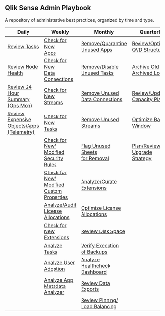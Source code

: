 ## Qlik Sense Admin Playbook

A repository of administrative best practices, organized by time and type.

| Daily                                                    | Weekly                                | Monthly                        | Quarterly                      | Yearly                          |
|----------------------------------------------------------|---------------------------------------|--------------------------------|--------------------------------|---------------------------------|
| [Review Tasks](docs/system_spot_check/tasks.md)                                                   | [Check for New<br>Apps](docs/asset_management/apps/check_new_apps.md)                                        | [Remove/Quarantine<br>Unused Apps](docs/asset_management/apps/remove_quarantine_unused_apps.md)                     | [Review/Optimize<br>QVD Structures](docs/asset_management/qvds/review_optimize_qvd_structures.md) | [Review<br>Architecture/Scale<br>Plan](docs/system_planning/review_architecture_scale_plan.md)  |
| [Review Node Health](docs/system_spot_check/nodes.md)                                             | [Check for New<br>Data Connections](docs/asset_management/data_connections/check_new_data_connections.md)    | [Remove/Disable<br>Unused Tasks](docs/asset_management/tasks/remove_disable_unused_tasks.md)                        | [Archive Old<br>Archived Logs](docs/backup_and_archiving/archive_old_archived_logs.md)            | [Review Business<br>Plan](docs/system_planning/review_business_plan.md)                          |
| [Review 24 Hour<br>Summary (Ops Mon)](docs/system_spot_check/24_hour_summary.md)                  | [Check for New<br>Streams](docs/asset_management/streams/check_new_streams.md)                               | [Remove Unused<br>Data Connections](docs/asset_management/data_connections/remove_unused_data_connections.md)       | [Review/Update<br>Capacity Plan](docs/system_planning/review_update_capacity_plan.md)             | [Practice Recovery<br>Processes](docs/system_planning/practice_recovery_processes.md)         |
| [Review Expensive<br>Objects/Apps<br>(Telemetry)](docs/system_spot_check/telemetry.md)            | [Check for New<br>Tasks](docs/asset_management/tasks/new_tasks.md)                                           | [Remove Unused<br>Streams](docs/asset_management/streams/remove_unused_streams.md)                                  | [Optimize Batch<br>Window](docs/system_planning/optimize_batch_window.md)                         | [Plan Disaster<br>Recovery](docs/system_planning/plan_disaster_recovery.md)                               |
|                                                                                                   | [Check for New/<br>Modified Security<br>Rules](docs/asset_management/security_rules.md)                      | [Flag Unused Sheets<br>for Removal](docs/asset_management/apps/flag_unused_sheets.md)                               | [Plan/Review<br>Upgrade Strategy](docs/system_planning/plan_review_upgrade_strategy.md)           |                                 |
|                                                                                                   | [Check for New/<br>Modified Custom<br>Properties](docs/asset_management/custom_properties.md)                | [Analyze/Curate<br>Extensions](docs/asset_management/analyze_curate_extensions.md)                                  |                                                                                                   |                                 |
|                                                                                                   | [Analyze/Audit<br>License Allocations](docs/asset_management/license_allocations.md)                         | [Optimize License<br>Allocations](docs/licensing/optimize_license_allocations.md)                                   |                                                                                                   |                                 |
|                                                                                                   | [Check for New<br>Extensions](docs/asset_management/extensions.md)                                           | [Review Disk Space](docs/system_planning/review_disk_space.md)                                                      |                                                                                                   |                                 |
|                                                                                                   | [Analyze Tasks](docs/asset_management/tasks/analyze_tasks.md)                                                | [Verify Execution<br>of Backups](docs/backup_and_archiving/verify_backup_execution.md)                              |                                                                                                   |                                 |
|                                                                                                   | [Analyze User<br>Adoption](docs/asset_management/apps/analyze_user_adoption.md)                              | [Analyze Healthcheck<br>Dashboard](docs/tooling_appendix/admin_healthcheck.md)                                      |                                                                                                   |                                 |
|                                                                                                   | [Analyze App<br>Metadata Analyzer](docs/asset_management/apps/analyze_app_metadata_analyzer.md)              | [Review Data Exports](docs/audit/review_data_exports.md)                                                            |                                                                                                   |                                 |
|                                                                                                   |                                                                                                              | [Review Pinning/<br>Load Balancing](docs/asset_management/apps/review_pinning_load_balancing.md)                    |                                                                                                   |                                 |
